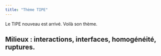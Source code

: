 ```yaml
---
title: "Thème TIPE"
---
```


Le TIPE nouveau est arrivé. Voilà son thème.

## Milieux : interactions, interfaces, homogénéité, ruptures.
